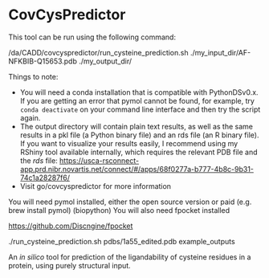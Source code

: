 # CovCysPredictor  

This tool can be run using the following command:

/da/CADD/covcyspredictor/run_cysteine_prediction.sh ./my_input_dir/AF-NFKBIB-Q15653.pdb ./my_output_dir/

Things to note:

- You will need a conda installation that is compatible with PythonDSv0.x.
  If you are getting an error that pymol cannot be found, for example,
  try `conda deactivate` on your command line interface and then try the script again.
- The output directory will contain plain text results, as well as the same results in a pkl file 
  (a Python binary file) and an rds file (an R binary file). If you want to visualize your results easily,
  I recommend using my RShiny tool available internally, which requires the relevant PDB file and the *rds* file:
  https://usca-rsconnect-app.prd.nibr.novartis.net/connect/#/apps/68f0277a-b777-4b8c-9b31-74c1a28287f6/
- Visit go/covcyspredictor for more information

You will need pymol installed, either the open source version or paid (e.g. brew install pymol)
(biopython)
You will also need fpocket installed

https://github.com/Discngine/fpocket

./run_cysteine_prediction.sh pdbs/1a55_edited.pdb example_outputs

An _in silico_ tool for prediction of the ligandability of cysteine residues in a protein, using purely structural input.
